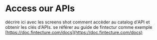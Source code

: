 # Access our APIs

décrire ici avec les screens shot comment accèder au catalog d'API et obtenir les clés d'APIs. se référer au guide de fintectur comme exemple [https://doc.fintecture.com/docs](https://doc.fintecture.com/docs)
